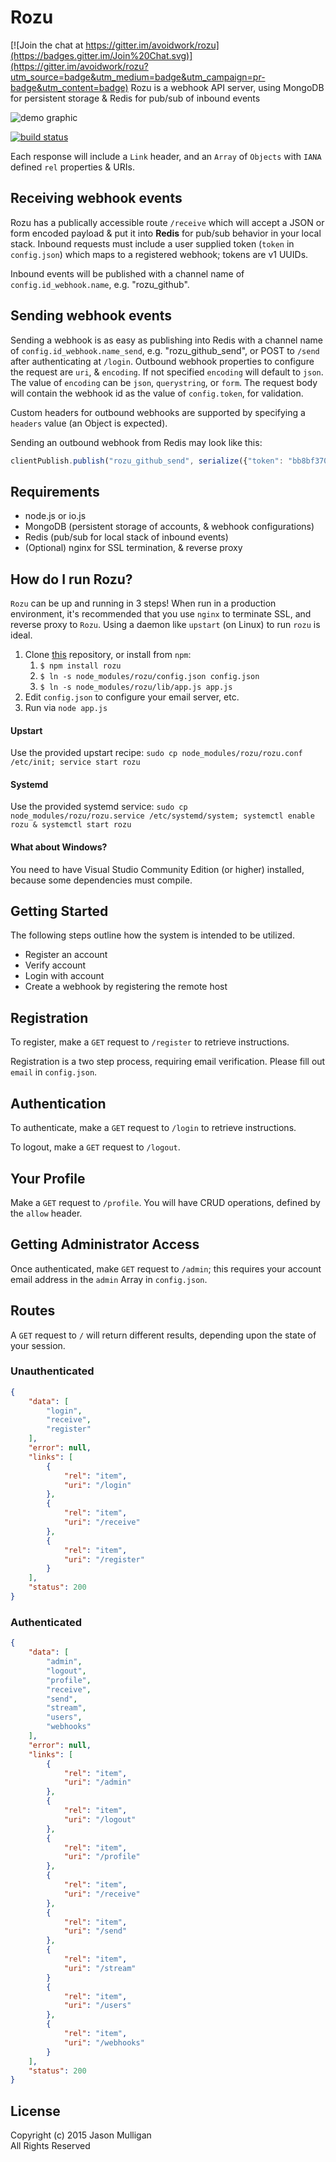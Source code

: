 # Rozu

[![Join the chat at https://gitter.im/avoidwork/rozu](https://badges.gitter.im/Join%20Chat.svg)](https://gitter.im/avoidwork/rozu?utm_source=badge&utm_medium=badge&utm_campaign=pr-badge&utm_content=badge)
Rozu is a webhook API server, using MongoDB for persistent storage & Redis for pub/sub of inbound events

![demo graphic](https://cldup.com/yCd_d6AL58.png "rozu demo")

[![build status](https://secure.travis-ci.org/avoidwork/rozu.svg)](http://travis-ci.org/avoidwork/rozu)

Each response will include a `Link` header, and an `Array` of `Objects` with `IANA` defined `rel` properties & URIs.

## Receiving webhook events
Rozu has a publically accessible route `/receive` which will accept a JSON or form encoded payload & put it into **Redis**
for pub/sub behavior in your local stack. Inbound requests must include a user supplied token (`token` in `config.json`)
which maps to a registered webhook; tokens are v1 UUIDs.

Inbound events will be published with a channel name of `config.id_webhook.name`, e.g. "rozu_github".

## Sending webhook events
Sending a webhook is as easy as publishing into Redis with a channel name of `config.id_webhook.name_send`,
e.g. "rozu_github_send", or POST to `/send` after authenticating at `/login`. Outbound webhook properties to configure
the request are `uri`, & `encoding`. If not specified `encoding` will default to `json`. The value of `encoding` can be
`json`, `querystring`, or `form`. The request body will contain the webhook id as the value of `config.token`, for
validation.

Custom headers for outbound webhooks are supported by specifying a `headers` value (an Object is expected).

Sending an outbound webhook from Redis may look like this:

```javascript
clientPublish.publish("rozu_github_send", serialize({"token": "bb8bf370-0a54-11e5-9c1d-9389475d0a28", "message": "Hello World!"}));
```

## Requirements
- node.js or io.js
- MongoDB (persistent storage of accounts, & webhook configurations)
- Redis (pub/sub for local stack of inbound events)
- (Optional) nginx for SSL termination, & reverse proxy

## How do I run Rozu?
`Rozu` can be up and running in 3 steps! When run in a production environment, it's recommended that you use `nginx`
to terminate SSL, and reverse proxy to `Rozu`. Using a daemon like `upstart` (on Linux) to run `rozu` is ideal.

1.  Clone [this](https://github.com/avoidwork/rozu) repository, or install from `npm`:
    1.  `$ npm install rozu`
    2.  `$ ln -s node_modules/rozu/config.json config.json`
    3.  `$ ln -s node_modules/rozu/lib/app.js app.js`
2.  Edit `config.json` to configure your email server, etc.
3.  Run via `node app.js`

#### Upstart
Use the provided upstart recipe: `sudo cp node_modules/rozu/rozu.conf /etc/init; service start rozu`

#### Systemd
Use the provided systemd service: `sudo cp node_modules/rozu/rozu.service /etc/systemd/system; systemctl enable rozu & systemctl start rozu`

#### What about Windows?
You need to have Visual Studio Community Edition (or higher) installed, because some dependencies must compile.

## Getting Started
The following steps outline how the system is intended to be utilized.

- Register an account
- Verify account
- Login with account
- Create a webhook by registering the remote host


## Registration
To register, make a `GET` request to `/register` to retrieve instructions.

Registration is a two step process, requiring email verification. Please fill out `email` in `config.json`.

## Authentication
To authenticate, make a `GET` request to `/login` to retrieve instructions.

To logout, make a `GET` request to `/logout`.

## Your Profile
Make a `GET` request to `/profile`. You will have CRUD operations, defined by the `allow` header.

## Getting Administrator Access
Once authenticated, make `GET` request to `/admin`; this requires your account email address in the `admin` Array in `config.json`.

## Routes
A `GET` request to `/` will return different results, depending upon the state of your session.

### Unauthenticated

```json
{
	"data": [
		"login",
		"receive",
		"register"
	],
	"error": null,
	"links": [
		{
			"rel": "item",
			"uri": "/login"
		},
		{
			"rel": "item",
			"uri": "/receive"
		},
		{
			"rel": "item",
			"uri": "/register"
		}
	],
	"status": 200
}
```

### Authenticated

```json
{
	"data": [
		"admin",
		"logout",
		"profile",
		"receive",
		"send",
		"stream",
		"users",
		"webhooks"
	],
	"error": null,
	"links": [
		{
			"rel": "item",
			"uri": "/admin"
		},
		{
			"rel": "item",
			"uri": "/logout"
		},
		{
			"rel": "item",
			"uri": "/profile"
		},
		{
			"rel": "item",
			"uri": "/receive"
		},
		{
			"rel": "item",
			"uri": "/send"
		},
		{
			"rel": "item",
			"uri": "/stream"
		}
		{
			"rel": "item",
			"uri": "/users"
		},
		{
			"rel": "item",
			"uri": "/webhooks"
		}
	],
	"status": 200
}
```

## License
Copyright (c) 2015 Jason Mulligan  
All Rights Reserved
